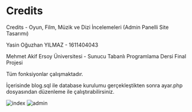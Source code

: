 # Credits
Credits - Oyun, Film, Müzik ve Dizi İncelemeleri (Admin Panelli Site Tasarımı)

Yasin Oğuzhan YILMAZ - 1611404043

Mehmet Akif Ersoy Üniversitesi - Sunucu Tabanlı Programlama Dersi Final Projesi

Tüm fonksiyonlar çalışmaktadır.

İçerisinde blog.sql ile database kurulumu gerçekleştikten sonra ayar.php dosyasından düzenleme ile çalıştırabilirsiniz.

![index](https://user-images.githubusercontent.com/77801505/105462601-e6ffa080-5c9f-11eb-8d5d-4504c2ec4e4b.png)
![admin](https://user-images.githubusercontent.com/77801505/105463453-2084db80-5ca1-11eb-8ef5-879690cd6388.PNG)
